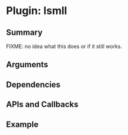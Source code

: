 Plugin: lsmll
===========

Summary
-------

FIXME: no idea what this does or if it still works.

Arguments
---------



Dependencies
------------



APIs and Callbacks
------------------





Example
-------

